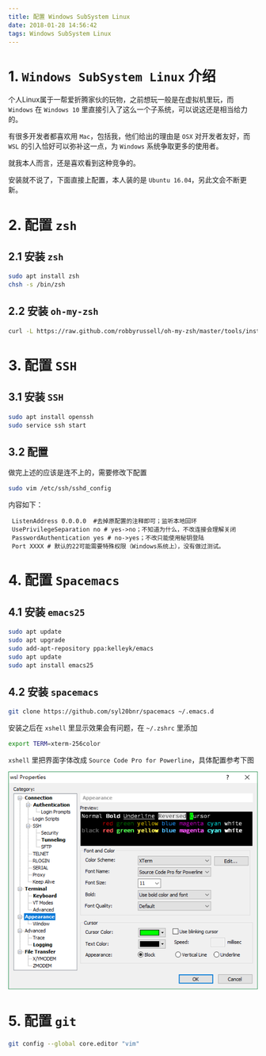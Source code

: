 ```yaml
---
title: 配置 Windows SubSystem Linux
date: 2018-01-28 14:56:42
tags: Windows SubSystem Linux
---
```


# 1. `Windows SubSystem Linux` 介绍

个人Linux属于一帮爱折腾家伙的玩物，之前想玩一般是在虚拟机里玩，而`Windows` 在 `Windows 10` 里直接引入了这么一个子系统，可以说这还是相当给力的。

有很多开发者都喜欢用 `Mac`，包括我，他们给出的理由是 `OSX` 对开发者友好，而 `WSL` 的引入恰好可以弥补这一点，为 `Windows` 系统争取更多的使用者。

就我本人而言，还是喜欢看到这种竞争的。

安装就不说了，下面直接上配置，本人装的是 `Ubuntu 16.04`，另此文会不断更新。

# 2. 配置 `zsh`

## 2.1 安装 `zsh`

``` bash
sudo apt install zsh
chsh -s /bin/zsh
```

## 2.2 安装 `oh-my-zsh`

``` bash
curl -L https://raw.github.com/robbyrussell/oh-my-zsh/master/tools/install.sh | sh
```
# 3. 配置 `SSH`

## 3.1 安装 `SSH`

``` bash
sudo apt install openssh
sudo service ssh start
```

## 3.2 配置

做完上述的应该是连不上的，需要修改下配置

```bash
sudo vim /etc/ssh/sshd_config
```

内容如下：

```
 ListenAddress 0.0.0.0  #去掉原配置的注释即可；监听本地回环
 UsePrivilegeSeparation no # yes->no；不知道为什么，不改连接会理解关闭
 PasswordAuthentication yes # no->yes；不改只能使用秘钥登陆
 Port XXXX # 默认的22可能需要特殊权限（Windows系统上），没有做过测试。
```

# 4. 配置 `Spacemacs`

## 4.1 安装 `emacs25`

``` bash
sudo apt update
sudo apt upgrade
sudo add-apt-repository ppa:kelleyk/emacs
sudo apt update
sudo apt install emacs25
```

## 4.2 安装 `spacemacs`

``` bash
git clone https://github.com/syl20bnr/spacemacs ~/.emacs.d
```

安装之后在 `xshell` 里显示效果会有问题，在 `~/.zshrc` 里添加

``` bash
export TERM=xterm-256color
```

`xshell` 里把界面字体改成 `Source Code Pro for Powerline`，具体配置参考下图

![](/images/wsl_xshell_conf.PNG)

# 5. 配置 `git`

``` bash
git config --global core.editor "vim"
```